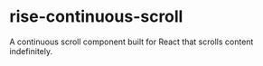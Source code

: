 # rise-continuous-scroll

A continuous scroll component built for React that scrolls content indefinitely.
